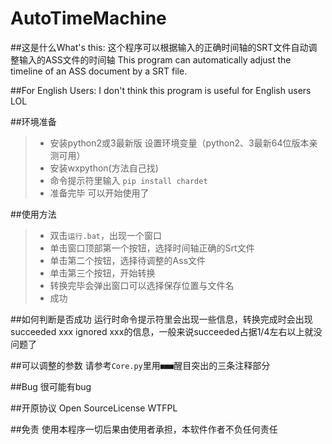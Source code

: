 # AutoTimeMachine

##这是什么What's this:
这个程序可以根据输入的正确时间轴的SRT文件自动调整输入的ASS文件的时间轴
This program can automatically adjust the timeline of an ASS document by a SRT file.

##For English Users:
I don't think this program is useful for English users LOL

##环境准备
>* 安装python2或3最新版 设置环境变量（python2、3最新64位版本亲测可用）
>* 安装wxpython(方法自己找)
>* 命令提示符里输入 ```pip install chardet```
>* 准备完毕 可以开始使用了

##使用方法
>* 双击```运行.bat```，出现一个窗口
>* 单击窗口顶部第一个按钮，选择时间轴正确的Srt文件
>* 单击第二个按钮，选择待调整的Ass文件
>* 单击第三个按钮，开始转换
>* 转换完毕会弹出窗口可以选择保存位置与文件名
>* 成功

##如何判断是否成功
运行时命令提示符里会出现一些信息，转换完成时会出现succeeded xxx ignored xxx的信息，一般来说succeeded占据1/4左右以上就没问题了

##可以调整的参数
请参考```Core.py```里用```■■■```醒目突出的三条注释部分

##Bug
很可能有bug

##开原协议 Open SourceLicense
WTFPL

##免责
使用本程序一切后果由使用者承担，本软件作者不负任何责任


